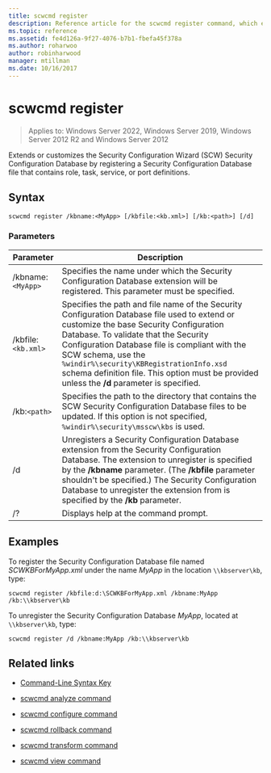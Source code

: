 ```yaml
---
title: scwcmd register
description: Reference article for the scwcmd register command, which extends or customizes the Security Configuration Wizard (SCW) Security Configuration Database by registering a Security Configuration Database file that contains role, task, service, or port definitions.
ms.topic: reference
ms.assetid: fe4d126a-9f27-4076-b7b1-fbefa45f378a
ms.author: roharwoo
author: robinharwood
manager: mtillman
ms.date: 10/16/2017
---
```


# scwcmd register

>Applies to: Windows Server 2022, Windows Server 2019, Windows Server 2012 R2 and Windows Server 2012

Extends or customizes the Security Configuration Wizard (SCW) Security Configuration Database by registering a Security Configuration Database file that contains role, task, service, or port definitions.

## Syntax

```
scwcmd register /kbname:<MyApp> [/kbfile:<kb.xml>] [/kb:<path>] [/d]
```

### Parameters

| Parameter | Description |
|--|--|
| /kbname:`<MyApp>` | Specifies the name under which the Security Configuration Database extension will be registered. This parameter must be specified. |
| /kbfile:`<kb.xml>` | Specifies the path and file name of the Security Configuration Database file used to extend or customize the base Security Configuration Database. To validate that the Security Configuration Database file is compliant with the SCW schema, use the `%windir%\security\KBRegistrationInfo.xsd` schema definition file. This option must be provided unless the **/d** parameter is specified. |
| /kb:`<path>` | Specifies the path to the directory that contains the SCW Security Configuration Database files to be updated. If this option is not specified, `%windir%\security\msscw\kbs` is used. |
| /d | Unregisters a Security Configuration Database extension from the Security Configuration Database. The extension to unregister is specified by the **/kbname** parameter. (The **/kbfile** parameter shouldn't be specified.) The Security Configuration Database to unregister the extension from is specified by the **/kb** parameter. |
| /? | Displays help at the command prompt. |

## Examples

To register the Security Configuration Database file named *SCWKBForMyApp.xml* under the name *MyApp* in the location `\\kbserver\kb`, type:

```
scwcmd register /kbfile:d:\SCWKBForMyApp.xml /kbname:MyApp /kb:\\kbserver\kb
```

To unregister the Security Configuration Database *MyApp*, located at `\\kbserver\kb`, type:

```
scwcmd register /d /kbname:MyApp /kb:\\kbserver\kb
```

## Related links

- [Command-Line Syntax Key](command-line-syntax-key.md)

- [scwcmd analyze command](scwcmd-analyze.md)

- [scwcmd configure command](scwcmd-configure.md)

- [scwcmd rollback command](scwcmd-rollback.md)

- [scwcmd transform command](scwcmd-transform.md)

- [scwcmd view command](scwcmd-view.md)
